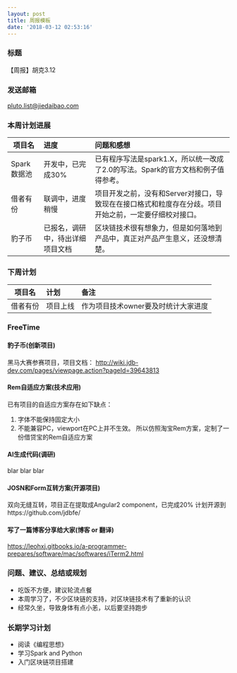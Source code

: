```yaml
---
layout: post
title: 周报模板
date: '2018-03-12 02:53:16'
---
```



### 标题
【周报】胡克3.12

### 发送邮箱
pluto.list@jiedaibao.com

### 本周计划进展

| 项目名         | 进度              | 问题和感想  |
| ------------- |:----------------| :---------|
| Spark数据池    | 开发中，已完成30%   | 已有程序写法是spark1.X，所以统一改成了2.0的写法。Spark的官方文档和例子值得参考。 |
| 借者有份    | 联调中，进度稍慢   | 项目开发之前，没有和Server对接口，导致现在在接口格式和粒度存在分歧。项目开始之前，一定要仔细校对接口。 |
| 豹子币    | 已报名，调研中，待出详细项目文档   | 区块链技术很有想象力，但是如何落地到产品中，真正对产品产生意义，还没想清楚。 |

### 下周计划

| 项目名         | 计划              | 备注  |
| ------------- |:----------------| :---------|
| 借者有份    | 项目上线   | 作为项目技术owner要及时统计大家进度 |

### FreeTime 

#### 豹子币(创新项目)
黑马大赛参赛项目，项目文档：
http://wiki.jdb-dev.com/pages/viewpage.action?pageId=39643813

#### Rem自适应方案(技术应用)
已有项目的自适应方案存在如下缺点：
1. 字体不能保持固定大小
2. 不能兼容PC，viewport在PC上并不生效。
所以仿照淘宝Rem方案，定制了一份借贷宝的Rem自适应方案

#### AI生成代码(调研)
blar blar blar

#### JOSN和Form互转方案(开源项目)
双向无缝互转，项目正在提取成Angular2 component，已完成20%
计划开源到https://github.com/jdbfe/

#### 写了一篇博客分享给大家(博客 or 翻译)
https://leohxj.gitbooks.io/a-programmer-prepares/software/mac/softwares/iTerm2.html


### 问题、建议、总结或规划
- 吃饭不方便，建议轮流点餐
- 本周学习了，不少区块链的支持，对区块链技术有了重新的认识
- 经常久坐，导致身体有点小恙，以后要坚持跑步


### 长期学习计划
- 阅读《编程思想》
- 学习Spark and Python
- 入门区块链项目搭建
